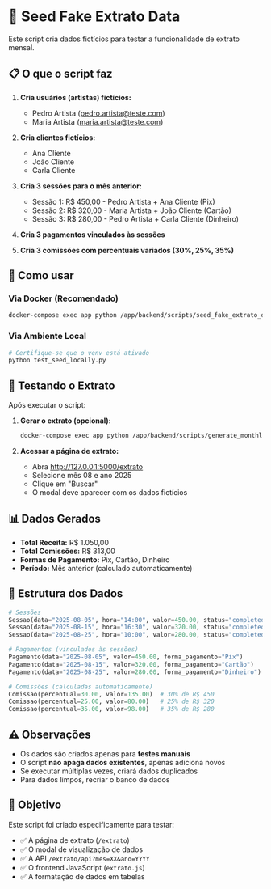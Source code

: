 # 🌱 Seed Fake Extrato Data

Este script cria dados fictícios para testar a funcionalidade de extrato mensal.

## 📋 O que o script faz

1. **Cria usuários (artistas) fictícios:**
   - Pedro Artista (pedro.artista@teste.com)
   - Maria Artista (maria.artista@teste.com)

2. **Cria clientes fictícios:**
   - Ana Cliente
   - João Cliente  
   - Carla Cliente

3. **Cria 3 sessões para o mês anterior:**
   - Sessão 1: R$ 450,00 - Pedro Artista + Ana Cliente (Pix)
   - Sessão 2: R$ 320,00 - Maria Artista + João Cliente (Cartão)
   - Sessão 3: R$ 280,00 - Pedro Artista + Carla Cliente (Dinheiro)

4. **Cria 3 pagamentos vinculados às sessões**

5. **Cria 3 comissões com percentuais variados (30%, 25%, 35%)**

## 🚀 Como usar

### Via Docker (Recomendado)
```bash
docker-compose exec app python /app/backend/scripts/seed_fake_extrato_data.py
```

### Via Ambiente Local
```bash
# Certifique-se que o venv está ativado
python test_seed_locally.py
```

## 🧪 Testando o Extrato

Após executar o script:

1. **Gerar o extrato (opcional):**
   ```bash
   docker-compose exec app python /app/backend/scripts/generate_monthly_extrato.py --mes 8 --ano 2025 --force
   ```

2. **Acessar a página de extrato:**
   - Abra http://127.0.0.1:5000/extrato
   - Selecione mês 08 e ano 2025
   - Clique em "Buscar"
   - O modal deve aparecer com os dados fictícios

## 📊 Dados Gerados

- **Total Receita:** R$ 1.050,00
- **Total Comissões:** R$ 313,00
- **Formas de Pagamento:** Pix, Cartão, Dinheiro
- **Período:** Mês anterior (calculado automaticamente)

## 🔧 Estrutura dos Dados

```python
# Sessões
Sessao(data="2025-08-05", hora="14:00", valor=450.00, status="completed")
Sessao(data="2025-08-15", hora="16:30", valor=320.00, status="completed") 
Sessao(data="2025-08-25", hora="10:00", valor=280.00, status="completed")

# Pagamentos (vinculados às sessões)
Pagamento(data="2025-08-05", valor=450.00, forma_pagamento="Pix")
Pagamento(data="2025-08-15", valor=320.00, forma_pagamento="Cartão")
Pagamento(data="2025-08-25", valor=280.00, forma_pagamento="Dinheiro")

# Comissões (calculadas automaticamente)  
Comissao(percentual=30.00, valor=135.00)  # 30% de R$ 450
Comissao(percentual=25.00, valor=80.00)   # 25% de R$ 320
Comissao(percentual=35.00, valor=98.00)   # 35% de R$ 280
```

## ⚠️ Observações

- Os dados são criados apenas para **testes manuais**
- O script **não apaga dados existentes**, apenas adiciona novos
- Se executar múltiplas vezes, criará dados duplicados
- Para dados limpos, recriar o banco de dados

## 🎯 Objetivo

Este script foi criado especificamente para testar:
- ✅ A página de extrato (`/extrato`)
- ✅ O modal de visualização de dados
- ✅ A API `/extrato/api?mes=XX&ano=YYYY`
- ✅ O frontend JavaScript (`extrato.js`)
- ✅ A formatação de dados em tabelas
